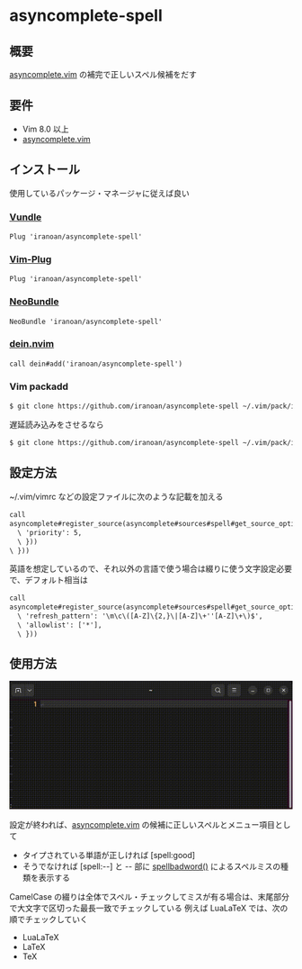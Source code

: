 # asyncomplete-spell

## 概要

[asyncomplete.vim](https://github.com/prabirshrestha/asyncomplete.vim) の補完で正しいスペル候補をだす

## 要件

* Vim 8.0 以上
* [asyncomplete.vim](https://github.com/prabirshrestha/asyncomplete.vim)

## インストール

使用しているパッケージ・マネージャに従えば良い

### [Vundle](https://github.com/gmarik/vundle)

``` vim
Plug 'iranoan/asyncomplete-spell'
```

### [Vim-Plug](https://github.com/junegunn/vim-plug)

``` vim
Plug 'iranoan/asyncomplete-spell'
```

### [NeoBundle](https://github.com/Shougo/neobundle.vim)

``` vim
NeoBundle 'iranoan/asyncomplete-spell'
```

### [dein.nvim](https://github.com/Shougo/dein.vim)

``` vim
call dein#add('iranoan/asyncomplete-spell')
```

### Vim packadd

``` sh
$ git clone https://github.com/iranoan/asyncomplete-spell ~/.vim/pack/iranoan/start/asyncomplete-spell
```

遅延読み込みをさせるなら

``` sh
$ git clone https://github.com/iranoan/asyncomplete-spell ~/.vim/pack/iranoan/opt/asyncomplete-spell
```

## 設定方法
\~/.vim/vimrc などの設定ファイルに次のような記載を加える

``` vim
call asyncomplete#register_source(asyncomplete#sources#spell#get_source_options({
  \ 'priority': 5,
  \ }))
\ }))
```

英語を想定しているので、それ以外の言語で使う場合は綴りに使う文字設定必要で、デフォルト相当は
``` vim
call asyncomplete#register_source(asyncomplete#sources#spell#get_source_options({
  \ 'refresh_pattern': '\m\c\([A-Z]\{2,}\|[A-Z]\+''[A-Z]\+\)$',
  \ 'allowlist': ['*'],
  \ }))
```

## 使用方法

![使用例](asyncomplete-spell.gif)

設定が終われば、[asyncomplete.vim](https://github.com/prabirshrestha/asyncomplete.vim) の候補に正しいスペルとメニュー項目として

* タイプされている単語が正しければ [spell:good] 
* そうでなければ [spell:--] と -- 部に [spellbadword()](https://vim-jp.org/vimdoc-ja/builtin.html#spellbadword%28%29) によるスペルミスの種類を表示する

CamelCase の綴りは全体でスペル・チェックしてミスが有る場合は、末尾部分で大文字で区切った最長一致でチェックしている 
例えば LuaLaTeX では、次の順でチェックしていく

* LuaLaTeX
* LaTeX
* TeX
